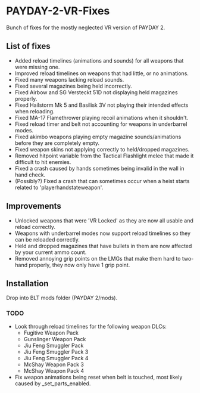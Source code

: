 # PAYDAY-2-VR-Fixes
Bunch of fixes for the mostly neglected VR version of PAYDAY 2.

## List of fixes
- Added reload timelines (animations and sounds) for all weapons that were missing one.
- Improved reload timelines on weapons that had little, or no animations.
- Fixed many weapons lacking reload sounds.
- Fixed several magazines being held incorrectly.
- Fixed Airbow and SG Versteckt 51D not displaying held magazines properly.
- Fixed Hailstorm Mk 5 and Basilisk 3V not playing their intended effects when reloading.
- Fixed MA-17 Flamethrower playing recoil animations when it shouldn't.
- Fixed reload timer and belt not accounting for weapons in underbarrel modes.
- Fixed akimbo weapons playing empty magazine sounds/animations before they are completely empty.
- Fixed weapon skins not applying correctly to held/dropped magazines.
- Removed hitpoint variable from the Tactical Flashlight melee that made it difficult to hit enemies.
- Fixed a crash caused by hands sometimes being invalid in the wall in hand check.
- (Possibly?) Fixed a crash that can sometimes occur when a heist starts related to 'playerhandstateweapon'.
## Improvements
- Unlocked weapons that were 'VR Locked' as they are now all usable and reload correctly.
- Weapons with underbarrel modes now support reload timelines so they can be reloaded correctly.
- Held and dropped magazines that have bullets in them are now affected by your current ammo count.
- Removed annoying grip points on the LMGs that make them hard to two-hand properly, they now only have 1 grip point.

## Installation
Drop into BLT mods folder (PAYDAY 2/mods).

### TODO
- Look through reload timelines for the following weapon DLCs:
  - Fugitive Weapon Pack
  - Gunslinger Weapon Pack
  - Jiu Feng Smuggler Pack
  - Jiu Feng Smuggler Pack 3
  - Jiu Feng Smuggler Pack 4
  - McShay Weapon Pack 3
  - McShay Weapon Pack 4
- Fix weapon animations being reset when belt is touched, most likely caused by _set_parts_enabled.

